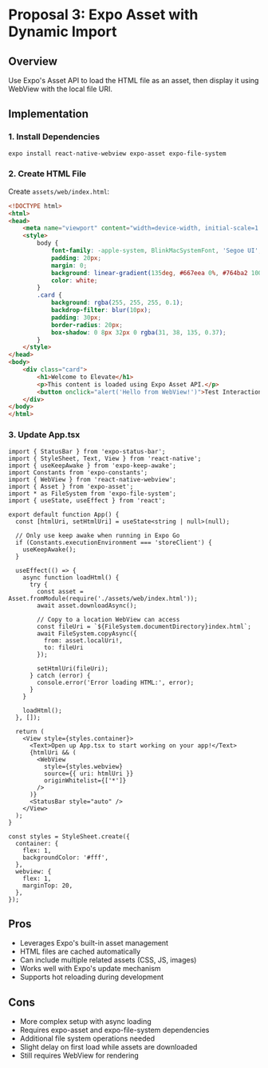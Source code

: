 # Proposal 3: Expo Asset with Dynamic Import

## Overview
Use Expo's Asset API to load the HTML file as an asset, then display it using WebView with the local file URI.

## Implementation

### 1. Install Dependencies
```bash
expo install react-native-webview expo-asset expo-file-system
```

### 2. Create HTML File
Create `assets/web/index.html`:
```html
<!DOCTYPE html>
<html>
<head>
    <meta name="viewport" content="width=device-width, initial-scale=1.0">
    <style>
        body {
            font-family: -apple-system, BlinkMacSystemFont, 'Segoe UI', Roboto, sans-serif;
            padding: 20px;
            margin: 0;
            background: linear-gradient(135deg, #667eea 0%, #764ba2 100%);
            color: white;
        }
        .card {
            background: rgba(255, 255, 255, 0.1);
            backdrop-filter: blur(10px);
            padding: 30px;
            border-radius: 20px;
            box-shadow: 0 8px 32px 0 rgba(31, 38, 135, 0.37);
        }
    </style>
</head>
<body>
    <div class="card">
        <h1>Welcome to Elevate</h1>
        <p>This content is loaded using Expo Asset API.</p>
        <button onclick="alert('Hello from WebView!')">Test Interaction</button>
    </div>
</body>
</html>
```

### 3. Update App.tsx
```tsx
import { StatusBar } from 'expo-status-bar';
import { StyleSheet, Text, View } from 'react-native';
import { useKeepAwake } from 'expo-keep-awake';
import Constants from 'expo-constants';
import { WebView } from 'react-native-webview';
import { Asset } from 'expo-asset';
import * as FileSystem from 'expo-file-system';
import { useState, useEffect } from 'react';

export default function App() {
  const [htmlUri, setHtmlUri] = useState<string | null>(null);

  // Only use keep awake when running in Expo Go
  if (Constants.executionEnvironment === 'storeClient') {
    useKeepAwake();
  }

  useEffect(() => {
    async function loadHtml() {
      try {
        const asset = Asset.fromModule(require('./assets/web/index.html'));
        await asset.downloadAsync();
        
        // Copy to a location WebView can access
        const fileUri = `${FileSystem.documentDirectory}index.html`;
        await FileSystem.copyAsync({
          from: asset.localUri!,
          to: fileUri
        });
        
        setHtmlUri(fileUri);
      } catch (error) {
        console.error('Error loading HTML:', error);
      }
    }
    
    loadHtml();
  }, []);

  return (
    <View style={styles.container}>
      <Text>Open up App.tsx to start working on your app!</Text>
      {htmlUri && (
        <WebView
          style={styles.webview}
          source={{ uri: htmlUri }}
          originWhitelist={['*']}
        />
      )}
      <StatusBar style="auto" />
    </View>
  );
}

const styles = StyleSheet.create({
  container: {
    flex: 1,
    backgroundColor: '#fff',
  },
  webview: {
    flex: 1,
    marginTop: 20,
  },
});
```

## Pros
- Leverages Expo's built-in asset management
- HTML files are cached automatically
- Can include multiple related assets (CSS, JS, images)
- Works well with Expo's update mechanism
- Supports hot reloading during development

## Cons
- More complex setup with async loading
- Requires expo-asset and expo-file-system dependencies
- Additional file system operations needed
- Slight delay on first load while assets are downloaded
- Still requires WebView for rendering